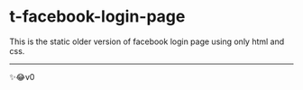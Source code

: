 # t-facebook-login-page
This is the static older version of facebook login page using only html and css.
<hr>
✨😂v0

